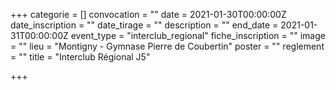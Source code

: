 +++
categorie = []
convocation = ""
date = 2021-01-30T00:00:00Z
date_inscription = ""
date_tirage = ""
description = ""
end_date = 2021-01-31T00:00:00Z
event_type = "interclub_regional"
fiche_inscription = ""
image = ""
lieu = "Montigny - Gymnase Pierre de Coubertin"
poster = ""
reglement = ""
title = "Interclub Régional J5"

+++
